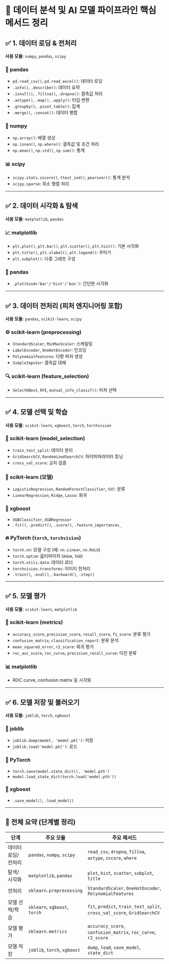 # 🧪 데이터 분석 및 AI 모델 파이프라인 핵심 메서드 정리

## ✅ 1. 데이터 로딩 & 전처리  
**사용 모듈**: `numpy`, `pandas`, `scipy`

### 🐼 pandas
- `pd.read_csv()`, `pd.read_excel()`: 데이터 로딩  
- `.info()`, `.describe()`: 데이터 요약  
- `.isnull()`, `.fillna()`, `.dropna()`: 결측값 처리  
- `.astype()`, `.map()`, `.apply()`: 타입 변환  
- `.groupby()`, `.pivot_table()`: 집계  
- `.merge()`, `.concat()`: 데이터 병합  

### 🔢 numpy
- `np.array()`: 배열 생성  
- `np.isnan()`, `np.where()`: 결측값 및 조건 처리  
- `np.mean()`, `np.std()`, `np.sum()`: 통계  

### 📊 scipy
- `scipy.stats.zscore()`, `ttest_ind()`, `pearsonr()`: 통계 분석  
- `scipy.sparse`: 희소 행렬 처리  

---

## ✅ 2. 데이터 시각화 & 탐색  
**사용 모듈**: `matplotlib`, `pandas`

### 📈 matplotlib
- `plt.plot()`, `plt.bar()`, `plt.scatter()`, `plt.hist()`: 기본 시각화  
- `plt.title()`, `plt.xlabel()`, `plt.legend()`: 꾸미기  
- `plt.subplot()`: 다중 그래프 구성  

### 🐼 pandas
- `.plot(kind='bar'/'hist'/'box')`: 간단한 시각화  

---

## ✅ 3. 데이터 전처리 (피처 엔지니어링 포함)  
**사용 모듈**: `pandas`, `scikit-learn`, `scipy`

### ⚙️ scikit-learn (preprocessing)
- `StandardScaler`, `MinMaxScaler`: 스케일링  
- `LabelEncoder`, `OneHotEncoder`: 인코딩  
- `PolynomialFeatures`: 다항 피처 생성  
- `SimpleImputer`: 결측값 대체  

### 🔍 scikit-learn (feature_selection)
- `SelectKBest`, `RFE`, `mutual_info_classif()`: 피처 선택  

---

## ✅ 4. 모델 선택 및 학습  
**사용 모듈**: `scikit-learn`, `xgboost`, `torch`, `torchvision`

### 🔬 scikit-learn (model_selection)
- `train_test_split`: 데이터 분리  
- `GridSearchCV`, `RandomizedSearchCV`: 하이퍼파라미터 튜닝  
- `cross_val_score`: 교차 검증  

### 🤖 scikit-learn (모델)
- `LogisticRegression`, `RandomForestClassifier`, `SVC`: 분류  
- `LinearRegression`, `Ridge`, `Lasso`: 회귀  

### 🚀 xgboost
- `XGBClassifier`, `XGBRegressor`  
- `.fit()`, `.predict()`, `.score()`, `.feature_importances_`  

### 🔥 PyTorch (`torch`, `torchvision`)
- `torch.nn`: 모델 구성 (예: `nn.Linear`, `nn.ReLU`)  
- `torch.optim`: 옵티마이저 (`Adam`, `SGD`)  
- `torch.utils.data`: 데이터 로더  
- `torchvision.transforms`: 이미지 전처리  
- `.train()`, `.eval()`, `.backward()`, `.step()`  

---

## ✅ 5. 모델 평가  
**사용 모듈**: `scikit-learn`, `matplotlib`

### 📏 scikit-learn (metrics)
- `accuracy_score`, `precision_score`, `recall_score`, `f1_score`: 분류 평가  
- `confusion_matrix`, `classification_report`: 분류 분석  
- `mean_squared_error`, `r2_score`: 회귀 평가  
- `roc_auc_score`, `roc_curve`, `precision_recall_curve`: 이진 분류  

### 📊 matplotlib
- ROC curve, confusion matrix 등 시각화  

---

## ✅ 6. 모델 저장 및 불러오기  
**사용 모듈**: `joblib`, `torch`, `xgboost`

### 💾 joblib
- `joblib.dump(model, 'model.pkl')`: 저장  
- `joblib.load('model.pkl')`: 로드  

### 💾 PyTorch
- `torch.save(model.state_dict(), 'model.pth')`  
- `model.load_state_dict(torch.load('model.pth'))`  

### 💾 xgboost
- `.save_model()`, `.load_model()`  

---

## 🧩 전체 요약 (단계별 정리)

| 단계 | 주요 모듈 | 주요 메서드 |
|------|-----------|-------------|
| 데이터 로딩/전처리 | `pandas`, `numpy`, `scipy` | `read_csv`, `dropna`, `fillna`, `astype`, `zscore`, `where` |
| 탐색/시각화 | `matplotlib`, `pandas` | `plot`, `hist`, `scatter`, `subplot`, `title` |
| 전처리 | `sklearn.preprocessing` | `StandardScaler`, `OneHotEncoder`, `PolynomialFeatures` |
| 모델 선택/학습 | `sklearn`, `xgboost`, `torch` | `fit`, `predict`, `train_test_split`, `cross_val_score`, `GridSearchCV` |
| 모델 평가 | `sklearn.metrics` | `accuracy_score`, `confusion_matrix`, `roc_curve`, `r2_score` |
| 모델 저장 | `joblib`, `torch`, `xgboost` | `dump`, `load`, `save_model`, `state_dict` |